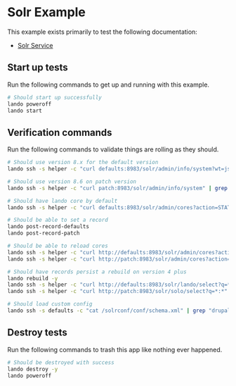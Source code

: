 Solr Example
============

This example exists primarily to test the following documentation:

* [Solr Service](https://docs.devwithlando.io/tutorials/solr.html)

Start up tests
--------------

Run the following commands to get up and running
with this example.

```bash
# Should start up successfully
lando poweroff
lando start
```

Verification commands
---------------------

Run the following commands to validate things are rolling as they should.

```bash
# Should use version 8.x for the default version
lando ssh -s helper -c "curl defaults:8983/solr/admin/info/system?wt=json" | grep "solr-spec-version" | grep "8."

# Should use version 8.6 on patch version
lando ssh -s helper -c "curl patch:8983/solr/admin/info/system" | grep "solr-spec-version" | grep "8.6"

# Should have lando core by default
lando ssh -s helper -c "curl defaults:8983/solr/admin/cores?action=STATUS" | grep lando

# Should be able to set a record
lando post-record-defaults
lando post-record-patch

# Should be able to reload cores
lando ssh -s helper -c "curl http://defaults:8983/solr/admin/cores?action=RELOAD&core=lando"
lando ssh -s helper -c "curl http://patch:8983/solr/admin/cores?action=RELOAD&core=solo"

# Should have records persist a rebuild on version 4 plus
lando rebuild -y
lando ssh -s helper -c "curl http://defaults:8983/solr/lando/select?q=*:*" | grep "12"
lando ssh -s helper -c "curl http://patch:8983/solr/solo/select?q=*:*" | grep "12"

# Should load custom config
lando ssh -s defaults -c "cat /solrconf/conf/schema.xml" | grep "drupal-6.5-solr-7.x"
```

Destroy tests
-------------

Run the following commands to trash this app like nothing ever happened.

```bash
# Should be destroyed with success
lando destroy -y
lando poweroff
```

